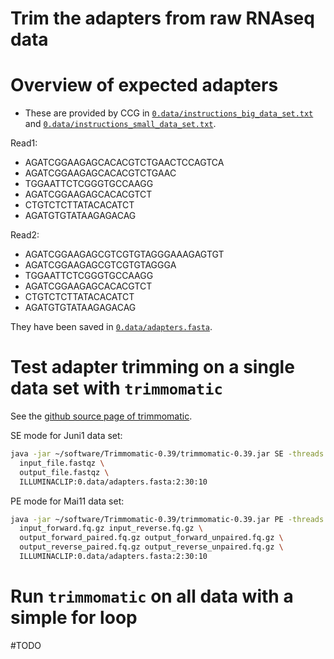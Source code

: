Trim the adapters from raw RNAseq data
======================================

# Overview of expected adapters

- These are provided by CCG in [`0.data/instructions_big_data_set.txt`](0.data/instructions_big_data_set.txt) and [`0.data/instructions_small_data_set.txt`](0.data/instructions_small_data_set.txt).

Read1:
- AGATCGGAAGAGCACACGTCTGAACTCCAGTCA
- AGATCGGAAGAGCACACGTCTGAAC
- TGGAATTCTCGGGTGCCAAGG
- AGATCGGAAGAGCACACGTCT
- CTGTCTCTTATACACATCT
- AGATGTGTATAAGAGACAG

Read2:
- AGATCGGAAGAGCGTCGTGTAGGGAAAGAGTGT
- AGATCGGAAGAGCGTCGTGTAGGGA
- TGGAATTCTCGGGTGCCAAGG
- AGATCGGAAGAGCACACGTCT
- CTGTCTCTTATACACATCT
- AGATGTGTATAAGAGACAG

They have been saved in [`0.data/adapters.fasta`](0.data/adapters.fasta).

# Test adapter trimming on a single data set with `trimmomatic`

See the [github source page of trimmomatic](https://github.com/usadellab/Trimmomatic/).

SE mode for Juni1 data set:
```bash
java -jar ~/software/Trimmomatic-0.39/trimmomatic-0.39.jar SE -threads 16 -phred33 \
  input_file.fastqz \
  output_file.fastqz \
  ILLUMINACLIP:0.data/adapters.fasta:2:30:10
```

PE mode for Mai11 data set:
```bash
java -jar ~/software/Trimmomatic-0.39/trimmomatic-0.39.jar PE -threads 16 -phred33 \
  input_forward.fq.gz input_reverse.fq.gz \
  output_forward_paired.fq.gz output_forward_unpaired.fq.gz \
  output_reverse_paired.fq.gz output_reverse_unpaired.fq.gz \
  ILLUMINACLIP:0.data/adapters.fasta:2:30:10
```

# Run `trimmomatic` on all data with a simple for loop

#TODO
